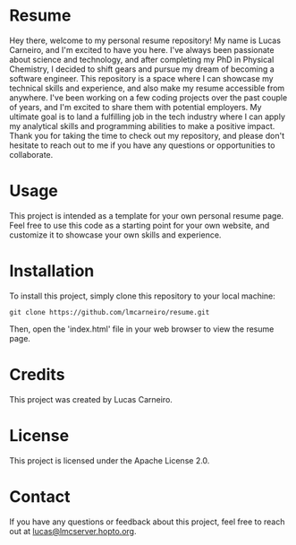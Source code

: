 # Resume
Hey there, welcome to my personal resume repository! My name is Lucas Carneiro, and I'm excited to have you here. I've always been passionate about science and technology, and after completing my PhD in Physical Chemistry, I decided to shift gears and pursue my dream of becoming a software engineer. This repository is a space where I can showcase my technical skills and experience, and also make my resume accessible from anywhere. I've been working on a few coding projects over the past couple of years, and I'm excited to share them with potential employers. My ultimate goal is to land a fulfilling job in the tech industry where I can apply my analytical skills and programming abilities to make a positive impact. Thank you for taking the time to check out my repository, and please don't hesitate to reach out to me if you have any questions or opportunities to collaborate.

# Usage
This project is intended as a template for your own personal resume page. Feel free to use this code as a starting point for your own website, and customize it to showcase your own skills and experience.

# Installation
To install this project, simply clone this repository to your local machine:

`git clone https://github.com/lmcarneiro/resume.git`

Then, open the 'index.html' file in your web browser to view the resume page.

# Credits
This project was created by Lucas Carneiro.

# License
This project is licensed under the Apache License 2.0.

# Contact
If you have any questions or feedback about this project, feel free to reach out at lucas@lmcserver.hopto.org.
